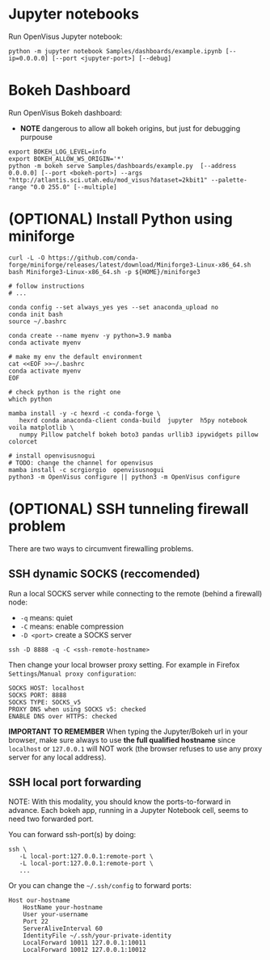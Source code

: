 # Jupyter notebooks

Run OpenVisus Jupyter notebook:

```
python -m jupyter notebook Samples/dashboards/example.ipynb [--ip=0.0.0.0] [--port <jupyter-port>] [--debug]
```

# Bokeh Dashboard

Run OpenVisus Bokeh dashboard:
- **NOTE** dangerous to allow all bokeh origins, but just for debugging purpouse

```
export BOKEH_LOG_LEVEL=info
export BOKEH_ALLOW_WS_ORIGIN='*' 
python -m bokeh serve Samples/dashboards/example.py  [--address 0.0.0.0] [--port <bokeh-port>] --args "http://atlantis.sci.utah.edu/mod_visus?dataset=2kbit1" --palette-range "0.0 255.0" [--multiple]
```


# (OPTIONAL) Install Python using miniforge

```
curl -L -O https://github.com/conda-forge/miniforge/releases/latest/download/Miniforge3-Linux-x86_64.sh
bash Miniforge3-Linux-x86_64.sh -p ${HOME}/miniforge3

# follow instructions
# ...

conda config --set always_yes yes --set anaconda_upload no
conda init bash
source ~/.bashrc

conda create --name myenv -y python=3.9 mamba  
conda activate myenv

# make my env the default environment
cat <<EOF >>~/.bashrc
conda activate myenv
EOF

# check python is the right one
which python

mamba install -y -c hexrd -c conda-forge \
   hexrd conda anaconda-client conda-build  jupyter  h5py notebook voila matplotlib \
   numpy Pillow patchelf bokeh boto3 pandas urllib3 ipywidgets pillow colorcet

# install openvisusnogui
# TODO: change the channel for openvisus
mamba install -c scrgiorgio  openvisusnogui
python3 -m OpenVisus configure || python3 -m OpenVisus configure
```

# (OPTIONAL) SSH tunneling firewall problem

There are two ways to circumvent firewalling problems.

## SSH dynamic SOCKS (reccomended)

Run a local SOCKS server while connecting to the remote (behind a firewall) node:
- `-q` means: quiet
- `-C` means: enable compression
- `-D <port>` create a SOCKS server

```
ssh -D 8888 -q -C <ssh-remote-hostname>
```

Then change your local browser proxy setting.
For example in Firefox `Settings`/`Manual proxy configuration`:

```
SOCKS HOST: localhost
SOCKS PORT: 8888
SOCKS TYPE: SOCKS_v5
PROXY DNS when using SOCKS v5: checked
ENABLE DNS over HTTPS: checked
```

**IMPORTANT TO REMEMBER** When typing the Jupyter/Bokeh url in your browser, make sure always to use **the full qualified hostname** 
since `localhost` or `127.0.0.1` will NOT work (the browser refuses to use any proxy server for any local address).


## SSH local port forwarding

NOTE: With this modality, you should know the ports-to-forward in advance.
Each bokeh app, running in a Jupyter Notebook cell, seems to need two forwarded port.

You can forward ssh-port(s) by doing:

```
ssh \
   -L local-port:127.0.0.1:remote-port \
   -L local-port:127.0.0.1:remote-port \
   ...
```

Or you can change the  `~/.ssh/config` to forward ports:

```
Host our-hostname
	HostName your-hostname
	User your-username
	Port 22	
	ServerAliveInterval 60
	IdentityFile ~/.ssh/your-private-identity
	LocalForward 10011 127.0.0.1:10011
	LocalForward 10012 127.0.0.1:10012          
```

